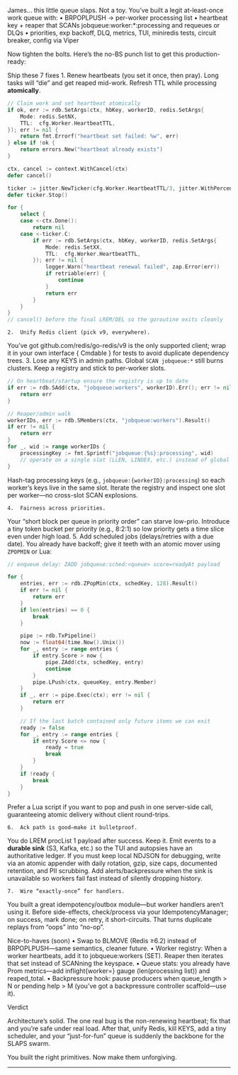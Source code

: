 James… this little queue slaps. Not a toy. You’ve built a legit at-least-once work queue with:
	•	BRPOPLPUSH → per-worker processing list
	•	heartbeat key + reaper that SCANs jobqueue:worker:*:processing and requeues or DLQs
	•	priorities, exp backoff, DLQ, metrics, TUI, miniredis tests, circuit breaker, config via Viper

Now tighten the bolts. Here’s the no-BS punch list to get this production-ready:

Ship these 7 fixes
	1.	Renew heartbeats (you set it once, then pray).
Long tasks will “die” and get reaped mid-work. Refresh TTL while processing **atomically**.

```go
// Claim work and set heartbeat atomically
if ok, err := rdb.SetArgs(ctx, hbKey, workerID, redis.SetArgs{
    Mode: redis.SetNX,
    TTL:  cfg.Worker.HeartbeatTTL,
}); err != nil {
    return fmt.Errorf("heartbeat set failed: %w", err)
} else if !ok {
    return errors.New("heartbeat already exists")
}

ctx, cancel := context.WithCancel(ctx)
defer cancel()

ticker := jitter.NewTicker(cfg.Worker.HeartbeatTTL/3, jitter.WithPercent(0.20))
defer ticker.Stop()

for {
    select {
    case <-ctx.Done():
        return nil
    case <-ticker.C:
        if err := rdb.SetArgs(ctx, hbKey, workerID, redis.SetArgs{
            Mode: redis.SetXX,
            TTL:  cfg.Worker.HeartbeatTTL,
        }); err != nil {
            logger.Warn("heartbeat renewal failed", zap.Error(err))
            if retriable(err) {
                continue
            }
            return err
        }
    }
}
// cancel() before the final LREM/DEL so the goroutine exits cleanly
```

	2.	Unify Redis client (pick v9, everywhere).
You’ve got github.com/redis/go-redis/v9 is the only supported client; wrap it in your own interface { Cmdable } for tests to avoid duplicate dependency trees.
	3.	Lose any KEYS in admin paths.
Global `SCAN jobqueue:*` still burns clusters. Keep a registry and stick to per-worker slots.

```go
// On heartbeat/startup ensure the registry is up to date
if err := rdb.SAdd(ctx, "jobqueue:workers", workerID).Err(); err != nil {
    return err
}

// Reaper/admin walk
workerIDs, err := rdb.SMembers(ctx, "jobqueue:workers").Result()
if err != nil {
    return err
}
for _, wid := range workerIDs {
    processingKey := fmt.Sprintf("jobqueue:{%s}:processing", wid)
    // operate on a single slot (LLEN, LINDEX, etc.) instead of global SCANs
}
```

Hash-tag processing keys (e.g., `jobqueue:{workerID}:processing`) so each worker’s keys live in the same slot. Iterate the registry and inspect one slot per worker—no cross-slot SCAN explosions.

	4.	Fairness across priorities.
Your “short block per queue in priority order” can starve low-prio. Introduce a tiny token bucket per priority (e.g., 8:2:1) so low priority gets a time slice even under high load.
	5.	Add scheduled jobs (delays/retries with a due date).
You already have backoff; give it teeth with an atomic mover using `ZPOPMIN` or Lua:

```go
// enqueue delay: ZADD jobqueue:sched:<queue> score=readyAt payload

for {
    entries, err := rdb.ZPopMin(ctx, schedKey, 128).Result()
    if err != nil {
        return err
    }
    if len(entries) == 0 {
        break
    }

    pipe := rdb.TxPipeline()
    now := float64(time.Now().Unix())
    for _, entry := range entries {
        if entry.Score > now {
            pipe.ZAdd(ctx, schedKey, entry)
            continue
        }
        pipe.LPush(ctx, queueKey, entry.Member)
    }
    if _, err := pipe.Exec(ctx); err != nil {
        return err
    }

    // If the last batch contained only future items we can exit
    ready := false
    for _, entry := range entries {
        if entry.Score <= now {
            ready = true
            break
        }
    }
    if !ready {
        break
    }
}
```

Prefer a Lua script if you want to pop and push in one server-side call, guaranteeing atomic delivery without client round-trips.

	6.	Ack path is good—make it bulletproof.
You do LREM procList 1 payload after success. Keep it. Emit events to a **durable sink** (S3, Kafka, etc.) so the TUI and autopsies have an authoritative ledger. If you must keep local NDJSON for debugging, write via an atomic appender with daily rotation, gzip, size caps, documented retention, and PII scrubbing. Add alerts/backpressure when the sink is unavailable so workers fail fast instead of silently dropping history.

	7.	Wire “exactly-once” for handlers.
You built a great idempotency/outbox module—but worker handlers aren’t using it. Before side-effects, check/process via your IdempotencyManager; on success, mark done; on retry, it short-circuits. That turns duplicate replays from “oops” into “no-op”.

Nice-to-haves (soon)
	•	Swap to BLMOVE (Redis ≥6.2) instead of BRPOPLPUSH—same semantics, cleaner future.
	•	Worker registry: When a worker heartbeats, add it to jobqueue:workers (SET). Reaper then iterates that set instead of SCANning the keyspace.
	•	Queue stats: you already have Prom metrics—add inflight{worker=} gauge (len(processing list)) and reaped_total.
	•	Backpressure hook: pause producers when queue_length > N or pending help > M (you’ve got a backpressure controller scaffold—use it).

Verdict

Architecture’s solid. The one real bug is the non-renewing heartbeat; fix that and you’re safe under real load. After that, unify Redis, kill KEYS, add a tiny scheduler, and your “just-for-fun” queue is suddenly the backbone for the SLAPS swarm.

You built the right primitives. Now make them unforgiving.

---
